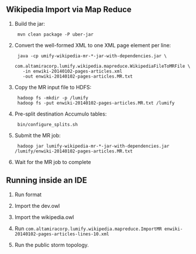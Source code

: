 ## Wikipedia Import via Map Reduce

1. Build the jar:

        mvn clean package -P uber-jar

1. Convert the well-formed XML to one XML page element per line:

        java -cp umify-wikipedia-mr-*-jar-with-dependencies.jar \
          com.altamiracorp.lumify.wikipedia.mapreduce.WikipediaFileToMRFile \
          -in enwiki-20140102-pages-articles.xml
          -out enwiki-20140102-pages-articles.MR.txt

1. Copy the MR input file to HDFS:

        hadoop fs -mkdir -p /lumify
        hadoop fs -put enwiki-20140102-pages-articles.MR.txt /lumify

1. Pre-split destination Accumulo tables:

        bin/configure_splits.sh

1. Submit the MR job:

        hadoop jar lumify-wikipedia-mr-*-jar-with-dependencies.jar /lumify/enwiki-20140102-pages-articles.MR.txt

1. Wait for the MR job to complete

## Running inside an IDE

1. Run format

1. Import the dev.owl

1. Import the wikipedia.owl

1. Run `com.altamiracorp.lumify.wikipedia.mapreduce.ImportMR enwiki-20140102-pages-articles-lines-10.xml`

1. Run the public storm topology.
